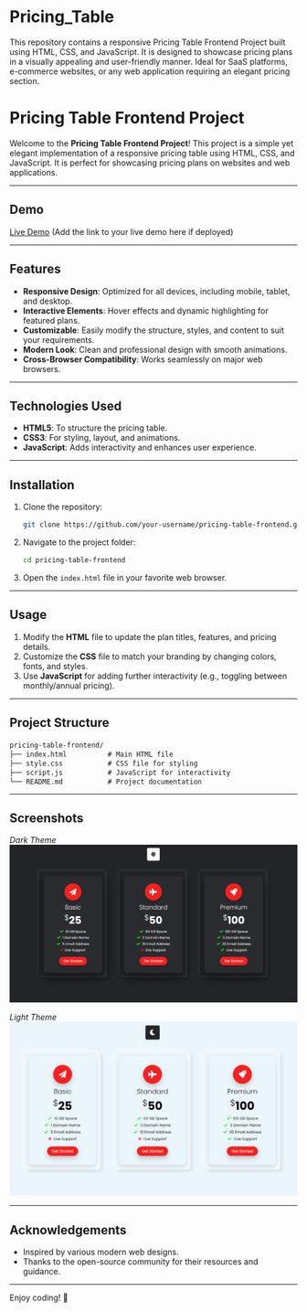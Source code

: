 # Pricing_Table
This repository contains a responsive Pricing Table Frontend Project built using HTML, CSS, and JavaScript. It is designed to showcase pricing plans in a visually appealing and user-friendly manner. Ideal for SaaS platforms, e-commerce websites, or any web application requiring an elegant pricing section.
# Pricing Table Frontend Project

Welcome to the **Pricing Table Frontend Project**! This project is a simple yet elegant implementation of a responsive pricing table using HTML, CSS, and JavaScript. It is perfect for showcasing pricing plans on websites and web applications.

---

## Demo

[Live Demo](https://pricing-table-zeta.vercel.app/) (Add the link to your live demo here if deployed)

---

## Features

- **Responsive Design**: Optimized for all devices, including mobile, tablet, and desktop.
- **Interactive Elements**: Hover effects and dynamic highlighting for featured plans.
- **Customizable**: Easily modify the structure, styles, and content to suit your requirements.
- **Modern Look**: Clean and professional design with smooth animations.
- **Cross-Browser Compatibility**: Works seamlessly on major web browsers.

---

## Technologies Used

- **HTML5**: To structure the pricing table.
- **CSS3**: For styling, layout, and animations.
- **JavaScript**: Adds interactivity and enhances user experience.

---

## Installation

1. Clone the repository:
   ```bash
   git clone https://github.com/your-username/pricing-table-frontend.git
   ```
2. Navigate to the project folder:
   ```bash
   cd pricing-table-frontend
   ```
3. Open the `index.html` file in your favorite web browser.

---

## Usage

1. Modify the **HTML** file to update the plan titles, features, and pricing details.
2. Customize the **CSS** file to match your branding by changing colors, fonts, and styles.
3. Use **JavaScript** for adding further interactivity (e.g., toggling between monthly/annual pricing).

---

## Project Structure

```
pricing-table-frontend/
├── index.html          # Main HTML file
├── style.css           # CSS file for styling
├── script.js           # JavaScript for interactivity
└── README.md           # Project documentation
```

---

## Screenshots

*Dark Theme*
![alt text](https://github.com/1-Void-0/Pricing_Table/blob/main/SS_Dark.png?raw=true)

*Light Theme*
![alt text](https://github.com/1-Void-0/Pricing_Table/blob/main/SS_Light.png?raw=true)

---

## Acknowledgements

- Inspired by various modern web designs.
- Thanks to the open-source community for their resources and guidance.

---

Enjoy coding! 🚀
